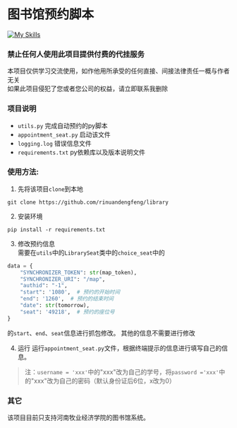 # 图书馆预约脚本

[![My Skills](https://skillicons.dev/icons?i=python,vscode,git)](https://skillicons.dev)

### 禁止任何人使用此项目提供付费的代挂服务

本项目仅供学习交流使用，如作他用所承受的任何直接、间接法律责任一概与作者无关  
如果此项目侵犯了您或者您公司的权益，请立即联系我删除



### 项目说明

- `utils.py` 完成自动预约的py脚本
- `appointment_seat.py` 启动该文件
- `logging.log` 错误信息文件
- `requirements.txt` py依赖库以及版本说明文件

### 使用方法:

1. 先将该项目`clone`到本地

```shell
git clone https://github.com/rinuandengfeng/library
```

2. 安装环境

```shell
pip install -r requirements.txt
```

3. 修改预约信息  
   需要在`utils`中的`LibrarySeat`类中的`choice_seat`中的

```python
data = {
    "SYNCHRONIZER_TOKEN": str(map_token),
    "SYNCHRONIZER_URI": "/map",
    "authid": "-1",
    "start": '1080',  # 预约的开始时间
    "end": '1260',  # 预约的结束时间
    "date": str(tomorrow),
    "seat": '49218',  # 预约的座位号
}
```

的`start`、`end`、`seat`信息进行抓包修改。 其他的信息不需要进行修改

4. 运行
   运行`appointment_seat.py`文件，根据终端提示的信息进行填写自己的信息。

> 注：`username = 'xxx'`中的"xxx"改为自己的学号，将`password ='xxx'`中的"xxx"改为自己的密码（默认身份证后6位，x改为0）

### 其它

该项目目前只支持河南牧业经济学院的图书馆系统。
